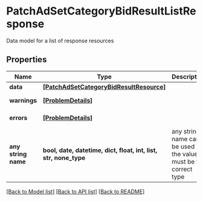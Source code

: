 # PatchAdSetCategoryBidResultListResponse

Data model for a list of response resources

## Properties
Name | Type | Description | Notes
------------ | ------------- | ------------- | -------------
**data** | [**[PatchAdSetCategoryBidResultResource]**](PatchAdSetCategoryBidResultResource.md) |  | [optional] 
**warnings** | [**[ProblemDetails]**](ProblemDetails.md) |  | [optional] [readonly] 
**errors** | [**[ProblemDetails]**](ProblemDetails.md) |  | [optional] [readonly] 
**any string name** | **bool, date, datetime, dict, float, int, list, str, none_type** | any string name can be used but the value must be the correct type | [optional]

[[Back to Model list]](../README.md#documentation-for-models) [[Back to API list]](../README.md#documentation-for-api-endpoints) [[Back to README]](../README.md)


